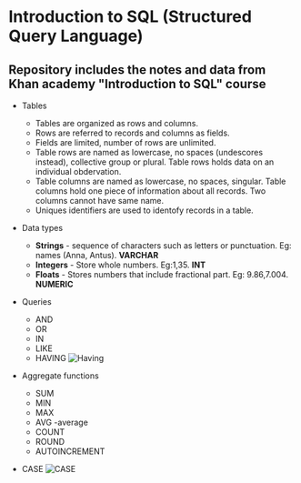# Introduction to SQL (Structured Query Language)

## Repository includes the notes and data from Khan academy "Introduction to SQL" course

- Tables
    - Tables are organized as rows and columns.
    - Rows are referred to records and columns as fields.
    - Fields are limited, number of rows are unlimited.
    - Table rows are named as lowercase, no spaces (undescores instead), collective group or plural. Table rows holds data on an individual obdervation.
    - Table columns are named as lowercase, no spaces, singular. Table columns hold one piece of information about all records. Two columns cannot have same name.
    - Uniques identifiers are used to identofy records in a table.
- Data types
    - **Strings** - sequence of characters such as letters or punctuation. Eg: names (Anna, Antus). **VARCHAR**
    - **Integers** - Store whole numbers. Eg:1,35. **INT**
    - **Floats** - Stores numbers that include fractional part. Eg: 9.86,7.004. **NUMERIC**
- Queries
    - AND
    - OR
    - IN
    - LIKE
    - HAVING
      ![Having](https://github.com/user-attachments/assets/e1b9b690-d21d-4639-a0fe-e27ff95c0ad9)

- Aggregate functions
    - SUM
    - MIN
    - MAX
    - AVG -average
    - COUNT
    - ROUND
    - AUTOINCREMENT
- CASE
![CASE](https://github.com/user-attachments/assets/be66d6cd-66fe-45de-9b8b-384cdb61ce1e)
